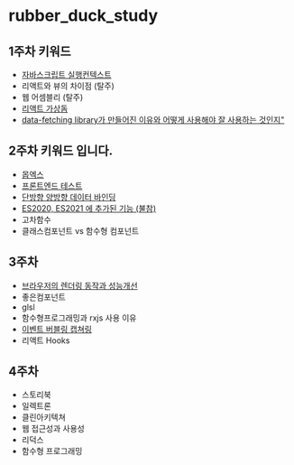 # rubber_duck_study

## 1주차 키워드

- [자바스크립트 실행컨텍스트](./week_01/ExecutionContext.md)
- 리액트와 뷰의 차이점 (탈주)
- 웹 어셈블리 (탈주)
- [리액트 가상돔](./week_01/Virtual_DOM.md)
- [data-fetching library가 만들어진 이유와 어떻게 사용해야 잘 사용하는 것인지"](./week_01/DataFetchingLibrary.md)

## 2주차 키워드 입니다.
- [몹엑스](./week_02/MobX.md)
- [프론트엔드 테스트](./week_02/프론트엔드-테스트.md)
- [단방향 양방향 데이터 바인딩](./week_02/2%20way%20data%20binding%20%26%201%20way%20data%20binding%20.md)
- [ES2020, ES2021 에 추가된 기능 (불참)](./week_02/ES2020과%20ES2021에%20추가된%20기능.md)
- 고차함수
- 클래스컴포넌트 vs 함수형 컴포넌트

## 3주차
- [브라우저의 렌더링 동작과 성능개선](./week_03/BrowserRendering.md)
- 좋은컴포넌트
- glsl
- 함수형프로그래밍과 rxjs 사용 이유
- [이벤트 버블링 캡쳐링](./week_03/버블링과%20캡처링.md)
- 리액트 Hooks 

## 4주차
- 스토리북
- 일렉트론
- 클린아키텍쳐
- 웹 접근성과 사용성
- 리덕스
- 함수형 프로그래밍
